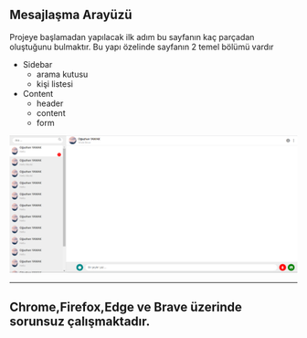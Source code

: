 ## Mesajlaşma Arayüzü

Projeye başlamadan yapılacak ilk adım bu sayfanın kaç parçadan oluştuğunu bulmaktır.
Bu yapı özelinde sayfanın 2 temel bölümü vardır 
+ Sidebar
    + arama kutusu
    + kişi listesi
+ Content
    + header
    + content
    + form

!["Örnek Arayüz"](01.png)

---
**Chrome,Firefox,Edge ve Brave üzerinde sorunsuz çalışmaktadır.**
---